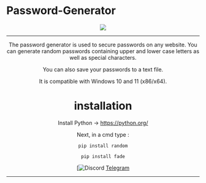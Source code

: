 # Password-Generator
<div align="center">
<img src="https://media.discordapp.net/attachments/1090283036324671598/1126507913469501460/password-gen.png">
<hr>

The password generator is used to secure passwords on any website.
You can generate random passwords containing upper and lower case letters as well as special characters.

You can also save your passwords to a text file.

It is compatible with Windows 10 and 11 (x86/x64).

# installation 
Install Python -> https://python.org/

Next, in a cmd type : 
```
pip install random
```
```
pip install fade
```
[![Discord](https://discord.gg/mCxeF7RNMx)
[Telegram](https://t.me/TSH0P)
  
</div><hr>
